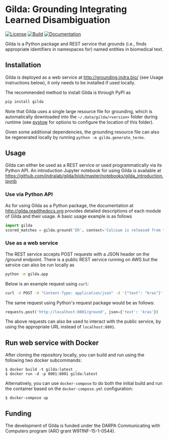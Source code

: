 # Gilda: Grounding Integrating Learned Disambiguation
[![License](https://img.shields.io/badge/License-BSD%202--Clause-orange.svg)](https://opensource.org/licenses/BSD-2-Clause)
[![Build](https://github.com/indralab/gilda/actions/workflows/tests.yml/badge.svg)](https://github.com/indralab/gilda/actions)
[![Documentation](https://readthedocs.org/projects/gilda/badge/?version=latest)](https://gilda.readthedocs.io/en/latest/?badge=latest)

Gilda is a Python package and REST service that grounds (i.e., finds
appropriate identifiers in namespaces for) named entities in biomedical text.

## Installation
Gilda is deployed as a web service at http://grounding.indra.bio/ (see
Usage instructions below), it only needs to be installed if used locally.

The recommended method to install Gilda is through PyPI as
```bash
pip install gilda
```
Note that Gilda uses a single large resource file for grounding, which is
automatically downloaded into the `~/.data/gilda/<version>` folder during
runtime (see [pystow](https://github.com/cthoyt/pystow#%EF%B8%8F-configuration) for options to
configure the location of this folder).

Given some additional dependencies, the grounding resource file can
also be regenerated locally by running `python -m gilda.generate_terms`.

## Usage
Gilda can either be used as a REST service or used programmatically
via its Python API. An introduction Jupyter notebook for using Gilda
is available at
https://github.com/indralab/gilda/blob/master/notebooks/gilda_introduction.ipynb

### Use via Python API
As for using Gilda as a Python package, the documentation at
http://gilda.readthedocs.org provides detailed descriptions of each module of
Gilda and their usage. A basic usage example is as follows

```python
import gilda
scored_matches = gilda.ground('ER', context='Calcium is released from the ER.')
```

### Use as a web service
The REST service accepts POST requests with a JSON header on the /ground
endpoint.  There is a public REST service running on AWS but the service can
also be run locally as

```bash
python -m gilda.app
```

Below is an example request using `curl`:

```bash
curl -X POST -H "Content-Type: application/json" -d '{"text": "kras"}' http://localhost:8001/ground
```

The same request using Python's request package would be as follows:

```python
requests.post('http://localhost:8001/ground', json={'text': 'kras'})
```

The above requests can also be used to interact with the public service, by
using the appropriate URL instead of `localhost:8001`.

## Run web service with Docker

After cloning the repository locally, you can build and run using the
following two docker subcommands:

```shell
$ docker build -t gilda:latest .
$ docker run -d -p 8001:8001 gilda:latest
```

Alternatively, you can use `docker-compose` to do both the initial build and
run the container based on the `docker-compose.yml` configuration:

```shell
$ docker-compose up
```

## Funding
The development of Gilda is funded under the DARPA Communicating with Computers
program (ARO grant W911NF-15-1-0544).
